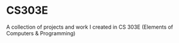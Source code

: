 # CS303E
A collection of projects and work I created in CS 303E (Elements of Computers &amp; Programming)
